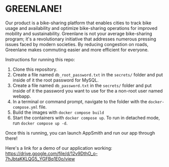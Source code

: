 # GREENLANE!

Our product is a bike-sharing platform that enables cities to track bike usage and availability and
optimize bike-sharing operations for improved mobility and sustainability. Greenlane is not your average
bike-sharing program; it's a revolutionary initiative that addresses numerous pressing issues faced by
modern societies. By reducing congestion on roads, Greenlane makes commuting easier and more
efficient for everyone.

Instructions for running this repo: 

1. Clone this repository.  
2. Create a file named `db_root_password.txt` in the `secrets/` folder and put inside of it the root password for MySQL. 
3. Create a file named `db_password.txt` in the `secrets/` folder and put inside of it the password you want to use for the a non-root user named webapp. 
4. In a terminal or command prompt, navigate to the folder with the `docker-compose.yml` file.  
5. Build the images with `docker compose build`
6. Start the containers with `docker compose up`.  To run in detached mode, run `docker compose up -d`. 

Once this is running, you can launch AppSmith and run our app through there!

Here's a link for a demo of our application working: 
https://drive.google.com/file/d/12v9DthO_o-7hJbtaKKLQG5_YGFBq1E0o/view



